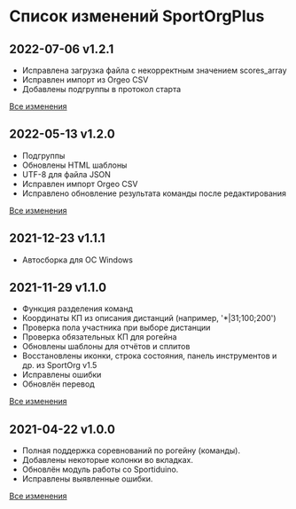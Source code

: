 # Список изменений SportOrgPlus

## 2022-07-06 v1.2.1

* Исправлена загрузка файла с некорректным значением scores_array
* Исправлен импорт из Orgeo CSV
* Добавлены подгруппы в протокол старта

[Все изменения](https://github.com/sembruk/sportorg-plus/compare/v1.2.0...v1.2.1)

## 2022-05-13 v1.2.0

* Подгруппы
* Обновлены HTML шаблоны
* UTF-8 для файла JSON
* Исправлен импорт Orgeo CSV
* Исправлено обновление результата команды после редактирования

[Все изменения](https://github.com/sembruk/sportorg-plus/compare/v1.1.1...v1.2.0)

## 2021-12-23 v1.1.1

* Автосборка для ОС Windows

## 2021-11-29 v1.1.0

* Функция разделения команд
* Координаты КП из описания дистанций (например, '\*|31;100;200')
* Проверка пола участника при выборе дистанции
* Проверка обязательных КП для рогейна
* Обновлены шаблоны для отчётов и сплитов
* Восстановлены иконки, строка состояния, панель инструментов и др. из SportOrg v1.5
* Исправлены ошибки
* Обновлён перевод

[Все изменения](https://github.com/sembruk/sportorg-plus/compare/v1.0.0...v1.1.0)


## 2021-04-22 v1.0.0

* Полная поддержка соревнований по рогейну (команды).
* Добавлены некоторые колонки во вкладках.
* Обновлён модуль работы со Sportiduino.
* Исправлены выявленные ошибки.

[Все изменения](https://github.com/sembruk/sportorg-plus/compare/3a69d94...v1.0.0)
